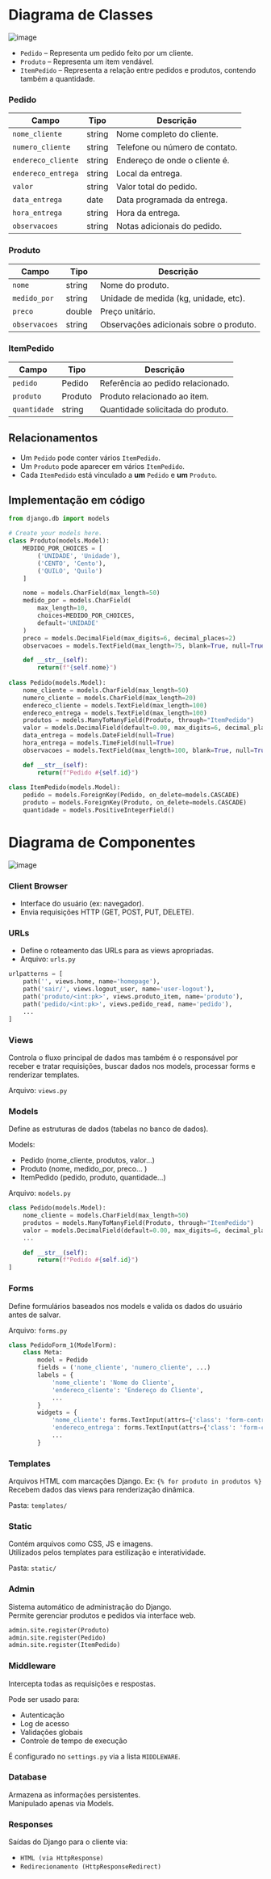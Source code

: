 # Diagrama de Classes

![image](https://github.com/user-attachments/assets/9823fe70-edfe-4f12-96ea-e0eaf4c14c64)


- `Pedido` – Representa um pedido feito por um cliente.
- `Produto` – Representa um item vendável.
- `ItemPedido` – Representa a relação entre pedidos e produtos, contendo também a quantidade.

### Pedido

| Campo              | Tipo     | Descrição                              |
|--------------------|----------|----------------------------------------|
| `nome_cliente`     | string   | Nome completo do cliente.              |
| `numero_cliente`   | string   | Telefone ou número de contato.         |
| `endereco_cliente` | string   | Endereço de onde o cliente é.          |
| `endereco_entrega` | string   | Local da entrega.                      |
| `valor`            | string   | Valor total do pedido.                 |
| `data_entrega`     | date     | Data programada da entrega.            |
| `hora_entrega`     | string   | Hora da entrega.                       |
| `observacoes`      | string   | Notas adicionais do pedido.            |

### Produto

| Campo           | Tipo     | Descrição                                 |
|------------------|----------|---------------------------------------------|
| `nome`           | string   | Nome do produto.                           |
| `medido_por`     | string   | Unidade de medida (kg, unidade, etc).      |
| `preco`          | double   | Preço unitário.                            |
| `observacoes`    | string   | Observações adicionais sobre o produto.    |

### ItemPedido

| Campo         | Tipo     | Descrição                                    |
|---------------|----------|----------------------------------------------|
| `pedido`      | Pedido   | Referência ao pedido relacionado.            |
| `produto`     | Produto  | Produto relacionado ao item.                 |
| `quantidade`  | string   | Quantidade solicitada do produto.            |

## Relacionamentos

- Um `Pedido` pode conter vários `ItemPedido`.
- Um `Produto` pode aparecer em vários `ItemPedido`.
- Cada `ItemPedido` está vinculado a **um** `Pedido` e **um** `Produto`.

## Implementação em código

```python
from django.db import models

# Create your models here.
class Produto(models.Model):
    MEDIDO_POR_CHOICES = [
        ('UNIDADE', 'Unidade'),
        ('CENTO', 'Cento'),
        ('QUILO', 'Quilo')
    ]

    nome = models.CharField(max_length=50)
    medido_por = models.CharField(
        max_length=10,
        choices=MEDIDO_POR_CHOICES,
        default='UNIDADE'
    )
    preco = models.DecimalField(max_digits=6, decimal_places=2)
    observacoes = models.TextField(max_length=75, blank=True, null=True)

    def __str__(self):
        return(f"{self.nome}")
    
class Pedido(models.Model):
    nome_cliente = models.CharField(max_length=50)
    numero_cliente = models.CharField(max_length=20)
    endereco_cliente = models.TextField(max_length=100)
    endereco_entrega = models.TextField(max_length=100)
    produtos = models.ManyToManyField(Produto, through="ItemPedido")
    valor = models.DecimalField(default=0.00, max_digits=6, decimal_places=2)
    data_entrega = models.DateField(null=True)
    hora_entrega = models.TimeField(null=True)
    observacoes = models.TextField(max_length=100, blank=True, null=True)

    def __str__(self):
        return(f"Pedido #{self.id}")
    
class ItemPedido(models.Model):
    pedido = models.ForeignKey(Pedido, on_delete=models.CASCADE)
    produto = models.ForeignKey(Produto, on_delete=models.CASCADE)
    quantidade = models.PositiveIntegerField()
```

# Diagrama de Componentes

![image](https://github.com/user-attachments/assets/5ba00d24-5f50-449c-9baf-d75d38ff6b92)

### Client Browser
- Interface do usuário (ex: navegador).
- Envia requisições HTTP (GET, POST, PUT, DELETE).

### URLs
- Define o roteamento das URLs para as views apropriadas.
- Arquivo: `urls.py`

```python
urlpatterns = [
    path('', views.home, name='homepage'),
    path('sair/', views.logout_user, name='user-logout'),
    path('produto/<int:pk>', views.produto_item, name='produto'),
    path('pedido/<int:pk>', views.pedido_read, name='pedido'),
    ...
]
```

### Views
Controla o fluxo principal de dados mas também é o responsável por receber e tratar requisições, buscar dados nos models, processar forms e renderizar templates.

Arquivo: `views.py`

### Models

Define as estruturas de dados (tabelas no banco de dados).

Models:
- Pedido (nome_cliente, produtos, valor...)
- Produto (nome, medido_por, preco... )
- ItemPedido (pedido, produto, quantidade...)

Arquivo: `models.py`

```python
class Pedido(models.Model):
    nome_cliente = models.CharField(max_length=50)
    produtos = models.ManyToManyField(Produto, through="ItemPedido")
    valor = models.DecimalField(default=0.00, max_digits=6, decimal_places=2)
    ...

    def __str__(self):
        return(f"Pedido #{self.id}")
]
```

### Forms

Define formulários baseados nos models e valida os dados do usuário antes de salvar.

Arquivo: `forms.py`

```python
class PedidoForm_1(ModelForm):
    class Meta:
        model = Pedido
        fields = ('nome_cliente', 'numero_cliente', ...)
        labels = {
            'nome_cliente': 'Nome do Cliente',
            'endereco_cliente': 'Endereço do Cliente',
            ...
        }
        widgets = {
            'nome_cliente': forms.TextInput(attrs={'class': 'form-control'}),
            'endereco_entrega': forms.TextInput(attrs={'class': 'form-control'}),
            ...
        }

```


### Templates

Arquivos HTML com marcações Django. Ex: ```{% for produto in produtos %}``` \
Recebem dados das views para renderização dinâmica.

Pasta: `templates/`

### Static

Contém arquivos como CSS, JS e imagens. \
Utilizados pelos templates para estilização e interatividade.

Pasta: `static/`

### Admin

Sistema automático de administração do Django. \
Permite gerenciar produtos e pedidos via interface web.

```python
admin.site.register(Produto)
admin.site.register(Pedido)
admin.site.register(ItemPedido)
```

### Middleware

Intercepta todas as requisições e respostas.

Pode ser usado para:
- Autenticação
- Log de acesso
- Validações globais
- Controle de tempo de execução

É configurado no `settings.py` via a lista `MIDDLEWARE`.

### Database

Armazena as informações persistentes.\
Manipulado apenas via Models.

### Responses
Saídas do Django para o cliente via:

- `HTML (via HttpResponse)` 
- `Redirecionamento (HttpResponseRedirect)`
